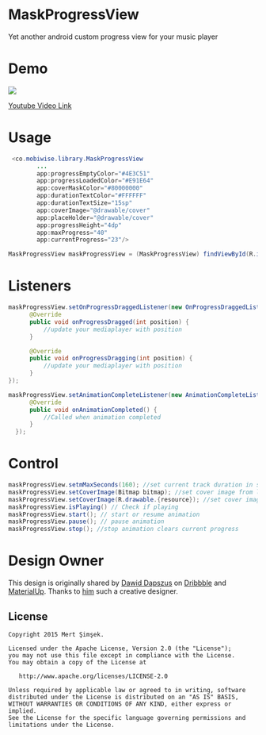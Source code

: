 # MaskProgressView
Yet another android custom progress view for your music player

# Demo
<img src="https://raw.githubusercontent.com/iammert/MaskProgressView/master/art/art.png"/>

[Youtube Video Link](https://www.youtube.com/watch?v=9ysT9VmaNXU)

# Usage

```java
 <co.mobiwise.library.MaskProgressView
        ...
        app:progressEmptyColor="#4E3C51"
        app:progressLoadedColor="#E91E64"
        app:coverMaskColor="#80000000"
        app:durationTextColor="#FFFFFF"
        app:durationTextSize="15sp"
        app:coverImage="@drawable/cover"
        app:placeHolder="@drawable/cover"
        app:progressHeight="4dp"
        app:maxProgress="40"
        app:currentProgress="23"/>
```

```java
MaskProgressView maskProgressView = (MaskProgressView) findViewById(R.id.maskProgressView);
```

# Listeners
```java
maskProgressView.setOnProgressDraggedListener(new OnProgressDraggedListener() {
      @Override
      public void onProgressDragged(int position) {
          //update your mediaplayer with position
      }

      @Override
      public void onProgressDragging(int position) {
          //update your mediaplayer with position
      }
});
```

```java
maskProgressView.setAnimationCompleteListener(new AnimationCompleteListener() {
      @Override
      public void onAnimationCompleted() {
          //Called when animation completed
      }
  });
```

# Control
```java
maskProgressView.setmMaxSeconds(160); //set current track duration in seconds
maskProgressView.setCoverImage(Bitmap bitmap); //set cover image from loaded bitmap
maskProgressView.setCoverImage(R.drawable.{resource}); //set cover image from resource
maskProgressView.isPlaying() // Check if playing
maskProgressView.start(); // start or resume animation
maskProgressView.pause(); // pause animation
maskProgressView.stop(); //stop animation clears current progress
```

# Design Owner

This design is originally shared by [Dawid Dapszus](https://twitter.com/@Dapszus) on [Dribbble](https://dribbble.com/shots/2159130-CrowdPlayer-Android-app) and [MaterialUp](https://www.materialup.com/posts/crowdplayer-sketch-freebie).
Thanks to [him](https://twitter.com/@Dapszus) such a creative designer.

License
--------


    Copyright 2015 Mert Şimşek.

    Licensed under the Apache License, Version 2.0 (the "License");
    you may not use this file except in compliance with the License.
    You may obtain a copy of the License at

       http://www.apache.org/licenses/LICENSE-2.0

    Unless required by applicable law or agreed to in writing, software
    distributed under the License is distributed on an "AS IS" BASIS,
    WITHOUT WARRANTIES OR CONDITIONS OF ANY KIND, either express or implied.
    See the License for the specific language governing permissions and
    limitations under the License.
